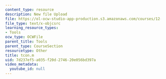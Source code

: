 ```yaml
---
content_type: resource
description: New file Upload
file: https://ol-ocw-studio-app-production.s3.amazonaws.com/courses/12-811-tropical-meteorology-spring-2011/7d237ef5a035f20d274620e056bd397a_tcon.m
file_type: text/x-objcsrc
learning_resource_types:
- Tools
ocw_type: OCWFile
parent_title: Tools
parent_type: CourseSection
resourcetype: Other
title: tcon.m
uid: 7d237ef5-a035-f20d-2746-20e056bd397a
video_metadata:
  youtube_id: null
---
```

